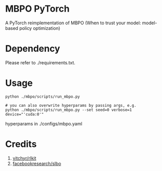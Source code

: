 # MBPO PyTorch
A PyTorch reimplementation of MBPO (When to trust your model: model-based policy optimization)

# Dependency

Please refer to ./requirements.txt.

# Usage

    python ./mbpo/scripts/run_mbpo.py
    
    # you can also overwrite hyperparams by passing args, e.g.
    python ./mbpo/scripts/run_mbpo.py --set seed=0 verbose=1 device="'cuda:0'"

  hyperparams in ./configs/mbpo.yaml

# Credits
1. [vitchyr/rlkit](https://github.com/vitchyr/rlkit)
2. [facebookresearch/slbo](https://github.com/JannerM/mbpo)